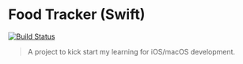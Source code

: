 # Food Tracker (Swift)
[![Build Status](https://travis-ci.org/ruchern/swift-food-tracker.svg?branch=master)](https://travis-ci.org/ruchern/swift-food-tracker)

> A project to kick start my learning for iOS/macOS development.
